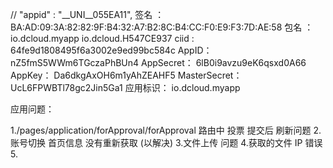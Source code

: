 // "appid" : "__UNI__055EA11",
签名 ：BA:AD:09:3A:82:82:9F:B4:32:A7:B2:8C:B4:CC:F0:E9:F3:7D:AE:58 
包名 ：io.dcloud.myapp		io.dcloud.H547CE937
ciid : 64fe9d1808495f6a3002e9ed99bc584c 
AppID： nZ5fmS5WWm6TGczaPhBUn4
AppSecret： 6lB0i9avzu9eK6qsxd0A66
AppKey： Da6dkgAxOH6m1yAhZEAHF5
MasterSecret： UcL6FPWBTl78gc2Jin5Ga1
应用标识： io.dcloud.myapp



应用问题：

1./pages/application/forApproval/forApproval   路由中  投票  提交后  刷新问题
2.账号切换 首页信息 没有重新获取		(以解决)
3.文件上传 问题 
4.获取的文件 IP 错误
5.



